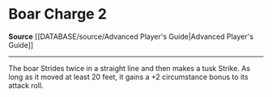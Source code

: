﻿---
actions: '[two-actions]'
cost: null
element: null
frequency: null
id: '558'
name: Boar Charge
rarity: Common
requirement: null
rus_type_level: null
school: null
source: '[[DATABASE/source/Advanced Player''s Guide|Advanced Player''s Guide]]'
trait: null
trigger: null
type: Action

---
# Boar Charge <span class="action-icon">2</span>

**Source** [[DATABASE/source/Advanced Player's Guide|Advanced Player's Guide]]

---
The boar Strides twice in a straight line and then makes a tusk Strike. As long as it moved at least 20 feet, it gains a +2 circumstance bonus to its attack roll.
